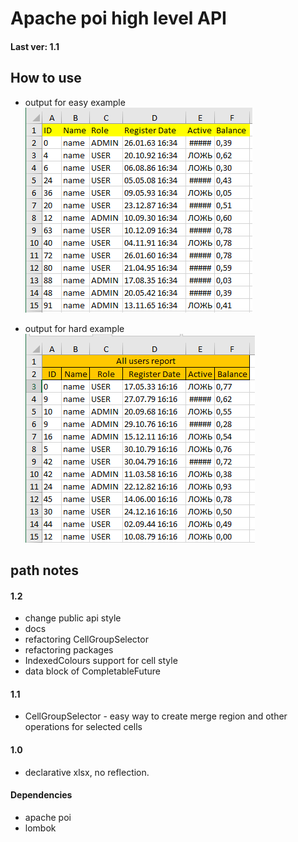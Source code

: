 # Apache poi high level API
#### Last ver: 1.1

## How to use
* output for easy example
  ![Img](/github/img_xlsx_example_easy.png?raw=true "Output example easy")

* output for hard example
  ![Img](/github/img_xlsx_example_hard.png?raw=true "Output example hard")

## path notes
#### 1.2
* change public api style
* docs
* refactoring CellGroupSelector
* refactoring packages
* IndexedColours support for cell style
* data block of CompletableFuture
#### 1.1
* CellGroupSelector - easy way to create merge region and other operations for selected cells
#### 1.0
* declarative xlsx, no reflection.


#### Dependencies
* apache poi
* lombok